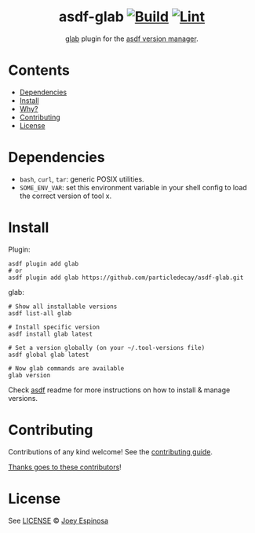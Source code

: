 <div align="center">

# asdf-glab [![Build](https://github.com/particledecay/asdf-glab/actions/workflows/build.yml/badge.svg)](https://github.com/particledecay/asdf-glab/actions/workflows/build.yml) [![Lint](https://github.com/particledecay/asdf-glab/actions/workflows/lint.yml/badge.svg)](https://github.com/particledecay/asdf-glab/actions/workflows/lint.yml)


[glab](https://github.com/particledecay/asdf-glab) plugin for the [asdf version manager](https://asdf-vm.com).

</div>

# Contents

- [Dependencies](#dependencies)
- [Install](#install)
- [Why?](#why)
- [Contributing](#contributing)
- [License](#license)

# Dependencies

- `bash`, `curl`, `tar`: generic POSIX utilities.
- `SOME_ENV_VAR`: set this environment variable in your shell config to load the correct version of tool x.

# Install

Plugin:

```shell
asdf plugin add glab
# or
asdf plugin add glab https://github.com/particledecay/asdf-glab.git
```

glab:

```shell
# Show all installable versions
asdf list-all glab

# Install specific version
asdf install glab latest

# Set a version globally (on your ~/.tool-versions file)
asdf global glab latest

# Now glab commands are available
glab version
```

Check [asdf](https://github.com/asdf-vm/asdf) readme for more instructions on how to
install & manage versions.

# Contributing

Contributions of any kind welcome! See the [contributing guide](contributing.md).

[Thanks goes to these contributors](https://github.com/particledecay/asdf-glab/graphs/contributors)!

# License

See [LICENSE](LICENSE) © [Joey Espinosa](https://github.com/particledecay/)
